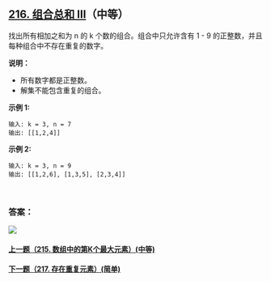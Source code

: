 ## [216. 组合总和 III](https://leetcode-cn.com/problems/combination-sum-iii/)（中等）

找出所有相加之和为 n 的 k 个数的组合。组合中只允许含有 1 - 9 的正整数，并且每种组合中不存在重复的数字。

**说明：**

- 所有数字都是正整数。
- 解集不能包含重复的组合。 

**示例 1:**

```
输入: k = 3, n = 7
输出: [[1,2,4]]
```

**示例 2:**

```
输入: k = 3, n = 9
输出: [[1,2,6], [1,3,5], [2,3,4]]
```

<br/>

### 答案：













![](https://img-blog.csdnimg.cn/20200807155236311.png)

#### [上一题（215. 数组中的第K个最大元素）(中等)](https://github.com/sdwwld/leetCode/blob/master/src/main/java/com/wld/java/leetcode/leetCode0215.md)

#### [下一题（217. 存在重复元素）(简单)](https://github.com/sdwwld/leetCode/blob/master/src/main/java/com/wld/java/leetcode/leetCode0217.md)